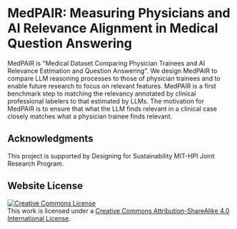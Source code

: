 # MedPAIR: Measuring Physicians and AI Relevance Alignment in Medical Question Answering
MedPAIR is "Medical Dataset Comparing Physician Trainees and AI Relevance Estimation and Question Answering". We design MedPAIR to compare LLM reasoning processes to those of physician trainees and to enable future research to focus on relevant features. MedPAIR is a first benchmark step to matching the relevancy annotated by clinical professional labelers to that estimated by LLMs. The motivation for MedPAIR is to ensure that what the LLM finds relevant in a clinical case closely matches what a physician trainee finds relevant.

## Acknowledgments
This project is supported by Designing for Sustainability MIT-HPI Joint Research Program.

## Website License
<a rel="license" href="http://creativecommons.org/licenses/by-sa/4.0/"><img alt="Creative Commons License" style="border-width:0" src="https://i.creativecommons.org/l/by-sa/4.0/88x31.png" /></a><br />This work is licensed under a <a rel="license" href="http://creativecommons.org/licenses/by-sa/4.0/">Creative Commons Attribution-ShareAlike 4.0 International License</a>.
